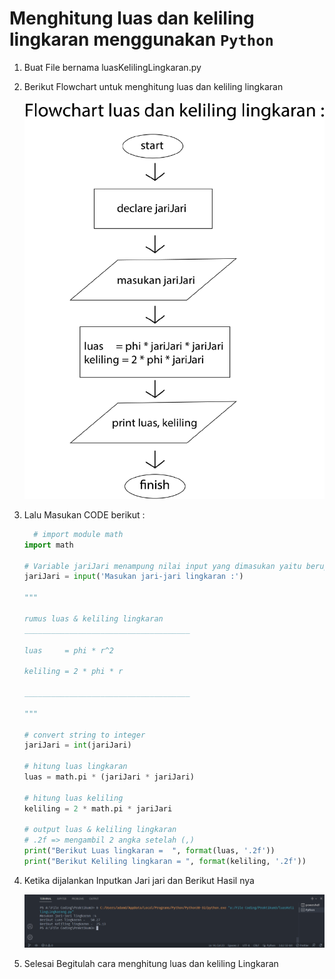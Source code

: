 # Menghitung luas dan keliling lingkaran menggunakan `Python`

1. Buat File bernama luasKelilingLingkaran.py
2. Berikut Flowchart untuk menghitung luas dan keliling lingkaran

   ![flow](img/flow.png)

4. Lalu Masukan CODE berikut :

    ```python
      # import module math
    import math

    # Variable jariJari menampung nilai input yang dimasukan yaitu berupa string
    jariJari = input('Masukan jari-jari lingkaran :')

    """

    rumus luas & keliling lingkaran
    _____________________________________

    luas     = phi * r^2

    keliling = 2 * phi * r

    _____________________________________

    """

    # convert string to integer
    jariJari = int(jariJari)

    # hitung luas lingkaran
    luas = math.pi * (jariJari * jariJari)

    # hitung luas keliling
    keliling = 2 * math.pi * jariJari

    # output luas & keliling lingkaran
    # .2f => mengambil 2 angka setelah (,)
    print("Berikut Luas lingkaran =  ", format(luas, '.2f'))
    print("Berikut Keliling lingkaran = ", format(keliling, '.2f'))

    ```

4. Ketika dijalankan Inputkan Jari jari dan Berikut Hasil nya

   ![Hasil](img/hasil.png)

5. Selesai Begitulah cara menghitung luas dan keliling Lingkaran
